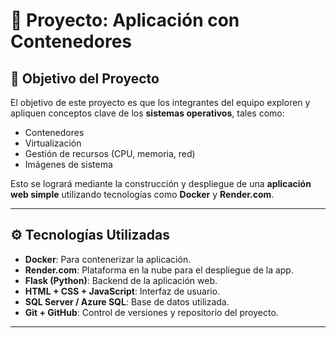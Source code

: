 # 🐳 Proyecto: Aplicación con Contenedores

## 🎯 Objetivo del Proyecto

El objetivo de este proyecto es que los integrantes del equipo exploren y apliquen conceptos clave de los **sistemas operativos**, tales como:

- Contenedores
- Virtualización
- Gestión de recursos (CPU, memoria, red)
- Imágenes de sistema

Esto se logrará mediante la construcción y despliegue de una **aplicación web simple** utilizando tecnologías como **Docker** y **Render.com**.

---

## ⚙️ Tecnologías Utilizadas

- **Docker**: Para contenerizar la aplicación.
- **Render.com**: Plataforma en la nube para el despliegue de la app.
- **Flask (Python)**: Backend de la aplicación web.
- **HTML + CSS + JavaScript**: Interfaz de usuario.
- **SQL Server / Azure SQL**: Base de datos utilizada.
- **Git + GitHub**: Control de versiones y repositorio del proyecto.

---